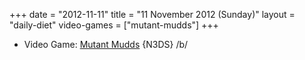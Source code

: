 +++
date = "2012-11-11"
title = "11 November 2012 (Sunday)"
layout = "daily-diet"
video-games = ["mutant-mudds"]
+++

<ul>
<li class="entry Video Game">Video Game: <a href="/video-games/mutant-mudds">Mutant Mudds</a> {N3DS} /b/</li>
</ul>